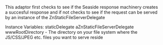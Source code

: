 This adaptor first checks to see if the Seaside response machinery creates a succesful response and if not checks to see if the request can be served by an instance of the ZnStaticFileServerDelegate 

Instance Variables:
	staticDelegate	aZnStaticFileServerDelegate
		wwwRootDirectory - The directory on your file system where the JS/CSS/JPEG etc. files you want to serve reside